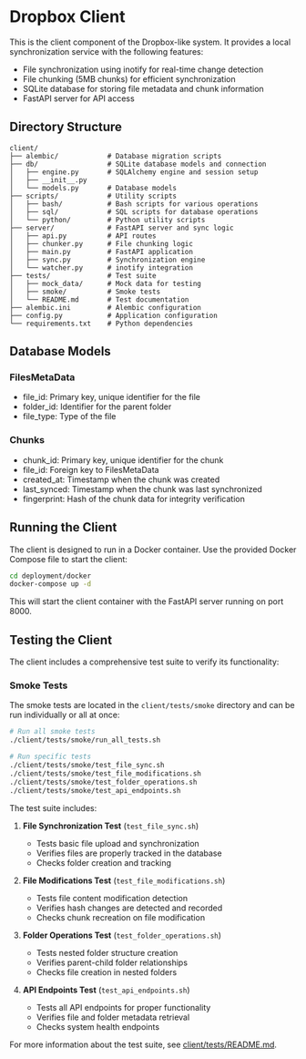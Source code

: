 # Dropbox Client

This is the client component of the Dropbox-like system. It provides a local synchronization service with the following features:

- File synchronization using inotify for real-time change detection
- File chunking (5MB chunks) for efficient synchronization
- SQLite database for storing file metadata and chunk information
- FastAPI server for API access

## Directory Structure

```
client/
├── alembic/            # Database migration scripts
├── db/                 # SQLite database models and connection
│   ├── engine.py       # SQLAlchemy engine and session setup
│   ├── __init__.py
│   └── models.py       # Database models
├── scripts/            # Utility scripts
│   ├── bash/           # Bash scripts for various operations
│   ├── sql/            # SQL scripts for database operations
│   └── python/         # Python utility scripts
├── server/             # FastAPI server and sync logic
│   ├── api.py          # API routes
│   ├── chunker.py      # File chunking logic
│   ├── main.py         # FastAPI application
│   ├── sync.py         # Synchronization engine
│   └── watcher.py      # inotify integration
├── tests/              # Test suite
│   ├── mock_data/      # Mock data for testing
│   ├── smoke/          # Smoke tests
│   └── README.md       # Test documentation
├── alembic.ini         # Alembic configuration
├── config.py           # Application configuration
└── requirements.txt    # Python dependencies
```

## Database Models

### FilesMetaData
- file_id: Primary key, unique identifier for the file
- folder_id: Identifier for the parent folder
- file_type: Type of the file

### Chunks
- chunk_id: Primary key, unique identifier for the chunk
- file_id: Foreign key to FilesMetaData
- created_at: Timestamp when the chunk was created
- last_synced: Timestamp when the chunk was last synchronized
- fingerprint: Hash of the chunk data for integrity verification

## Running the Client

The client is designed to run in a Docker container. Use the provided Docker Compose file to start the client:

```bash
cd deployment/docker
docker-compose up -d
```

This will start the client container with the FastAPI server running on port 8000.

## Testing the Client

The client includes a comprehensive test suite to verify its functionality:

### Smoke Tests

The smoke tests are located in the `client/tests/smoke` directory and can be run individually or all at once:

```bash
# Run all smoke tests
./client/tests/smoke/run_all_tests.sh

# Run specific tests
./client/tests/smoke/test_file_sync.sh
./client/tests/smoke/test_file_modifications.sh
./client/tests/smoke/test_folder_operations.sh
./client/tests/smoke/test_api_endpoints.sh
```

The test suite includes:

1. **File Synchronization Test** (`test_file_sync.sh`)
   - Tests basic file upload and synchronization
   - Verifies files are properly tracked in the database
   - Checks folder creation and tracking

2. **File Modifications Test** (`test_file_modifications.sh`)
   - Tests file content modification detection
   - Verifies hash changes are detected and recorded
   - Checks chunk recreation on file modification

3. **Folder Operations Test** (`test_folder_operations.sh`)
   - Tests nested folder structure creation
   - Verifies parent-child folder relationships
   - Checks file creation in nested folders

4. **API Endpoints Test** (`test_api_endpoints.sh`)
   - Tests all API endpoints for proper functionality
   - Verifies file and folder metadata retrieval
   - Checks system health endpoints

For more information about the test suite, see [client/tests/README.md](tests/README.md).
